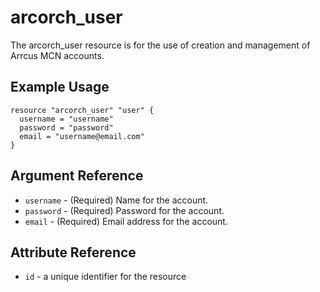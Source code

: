 # <resource name> arcorch_user

The arcorch_user resource is for the use of creation and management of Arrcus MCN accounts.

## Example Usage

```hcl
resource "arcorch_user" "user" {
  username = "username"
  password = "password"
  email = "username@email.com"
}

```

## Argument Reference

* `username` - (Required) Name for the account.
* `password` - (Required) Password for the account.
* `email` - (Required) Email address for the account.

## Attribute Reference

* `id` - a unique identifier for the resource